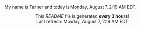 My name is Tanner and today is Monday, August 7, 2:19 AM EDT.

<p align="center">This <i>README</i> file is generated <b>every 3 hours</b>!</br>Last refresh: Monday, August 7, 2:19 AM EDT<br /></p>
